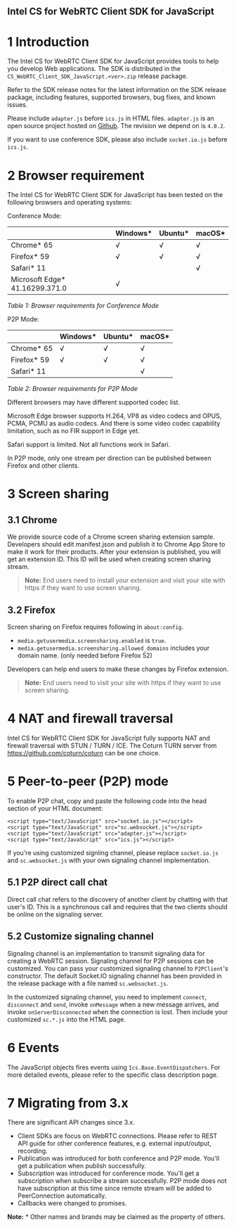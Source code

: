 Intel CS for WebRTC Client SDK for JavaScript
------------------

# 1 Introduction
The Intel CS for WebRTC Client SDK for JavaScript provides tools to help you develop Web applications. The SDK is distributed in the `CS_WebRTC_Client_SDK_JavaScript.<ver>.zip`  release package.

Refer to the SDK release notes for the latest information on the SDK release package, including features, supported browsers, bug fixes, and known issues.

Please include `adapter.js` before `ics.js` in HTML files. `adapter.js` is an open source project hosted on [Github](https://github.com/webrtc/adapter). The revision we depend on is `4.0.2`.

If you want to use conference SDK, please also include `socket.io.js` before `ics.js`.

# 2 Browser requirement

The Intel CS for WebRTC Client SDK for JavaScript has been tested on the following browsers and operating systems:

Conference Mode:

|                                 | Windows* | Ubuntu* | macOS* |
| ------------------------------- | -------- | ------- |------- |
| Chrome* 65                      | √        | √       | √      |
| Firefox* 59                     | √        | √       | √      |
| Safari* 11                      |          |         | √      |
| Microsoft Edge* 41.16299.371.0  | √        |         |        |    |

*Table 1: Browser requirements for Conference Mode*


P2P Mode:

|                                 | Windows* | Ubuntu* | macOS* |
| ------------------------------- | -------- | ------- |------- |
| Chrome* 65                      | √        | √       | √      |
| Firefox* 59                     | √        | √       | √      |
| Safari* 11                      |          |         | √      |

*Table 2: Browser requirements for P2P Mode*


Different browsers may have different supported codec list.

Microsoft Edge browser supports H.264, VP8 as video codecs and OPUS, PCMA, PCMU as audio codecs. And there is some video codec capability limitation, such as no FIR support in Edge yet.

Safari support is limited. Not all functions work in Safari.

In P2P mode, only one stream per direction can be published between Firefox and other clients.

# 3 Screen sharing

## 3.1 Chrome
We provide source code of a Chrome screen sharing extension sample. Developers should edit manifest.json and publish it to Chrome App Store to make it work for their products. After your extension is published, you will get an extension ID. This ID will be used when creating screen sharing stream.

> **Note:** End users need to install your extension and visit your site with https if they want to use screen sharing.

## 3.2 Firefox
Screen sharing on Firefox requires following in `about:config`.

- `media.getusermedia.screensharing.enabled` is `true`.
- `media.getusermedia.screensharing.allowed_domains` includes your domain name. (only needed before Firefox 52)

Developers can help end users to make these changes by Firefox extension.

> **Note:** End users need to visit your site with https if they want to use screen sharing.

# 4 NAT and firewall traversal
Intel CS for WebRTC Client SDK for JavaScript fully supports NAT and firewall traversal with STUN / TURN / ICE. The Coturn TURN server from https://github.com/coturn/coturn can be one choice.

# 5 Peer-to-peer (P2P) mode
To enable P2P chat, copy and paste the following code into the head section of your HTML document:
~~~~~~{.js}
<script type="text/JavaScript" src="socket.io.js"></script>
<script type="text/JavaScript" src="sc.websocket.js"></script>
<script type="text/JavaScript" src="adapter.js"></script>
<script type="text/JavaScript" src="ics.js"></script>
~~~~~~
If you're using customized signling channel, please replace `socket.io.js` and `sc.websocket.js` with your own signaling channel implementation.

## 5.1 P2P direct call chat

Direct call chat refers to the discovery of another client by chatting with that user's ID. This is a synchronous call and requires that the two clients should be online on the signaling server.

## 5.2 Customize signaling channel

Signaling channel is an implementation to transmit signaling data for creating a WebRTC session. Signaling channel for P2P sessions can be customized. You can pass your customized signaling channel to `P2PClient`'s constructor. The default Socket.IO signaling channel has been provided in the release package with a file named `sc.websocket.js`.

In the customized signaling channel, you need to implement `connect`, `disconnect` and `send`, invoke `onMessage` when a new message arrives, and invoke `onServerDisconnected` when the connection is lost. Then include your customized `sc.*.js` into the HTML page.

# 6 Events

The JavaScript objects fires events using `Ics.Base.EventDispatchers`. For more detailed events, please refer to the specific class description page.

# 7 Migrating from 3.x

There are significant API changes since 3.x.
- Client SDKs are focus on WebRTC connections. Please refer to REST API guide for other conference features, e.g. external input/output, recording.
- Publication was introduced for both conference and P2P mode. You'll get a publication when publish successfully.
- Subscription was introduced for conference mode. You'll get a subscription when subscribe a stream successfully. P2P mode does not have subscription at this time since remote stream will be added to PeerConnection automatically.
- Callbacks were changed to promises.

**Note:** \* Other names and brands may be claimed as the property of others.

